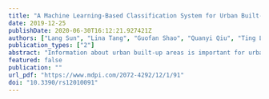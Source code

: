 ```yaml
---
title: "A Machine Learning-Based Classification System for Urban Built-Up Areas Using Multiple Classifiers and Data Sources"
date: 2019-12-25
publishDate: 2020-06-30T16:12:21.927421Z
authors: ["Lang Sun", "Lina Tang", "Guofan Shao", "Quanyi Qiu", "Ting Lan", "Jinyuan Shao"]
publication_types: ["2"]
abstract: "Information about urban built-up areas is important for urban planning and management. However, obtaining accurate information about urban built-up areas is a challenge. This study developed a general-purpose built-up area intelligent classification (BAIC) system that supports various types of data and classifiers. All of the steps in the BAIC were implemented using Python modules including Numpy, Pandas, matplotlib, and scikit-learn. We used the BAIC to conduct a classification experiment that involved seven types of input data; namely, Point of Interest (POI), Road Network (RN), nighttime light (NTL), a combination of POI and RN data (POI_RN), a combination of POI and NTL data (POI_NTL), a combination of RN and NTL data (RN_NTL), and a combination of POI, RN, and NTL data (POI_RN_NTL), and five classifiers, namely, Logistic Regression (LR), Decision Tree (DT), Random Forests (RF), Gradient Boosted Decision Trees (GBDT), and AdaBoost. The results show the following: (1) among the 35 combinations of the five classifiers and seven types of input data, the overall accuracy (OA) ranged from 76 to 89%, F1 values ranged from 0.73 to 0.86, and the area under the receiver operating characteristic (ROC) curve (AUC) ranged from 0.83 to 0.95. The largest F1 value and OA were obtained using the POI_RN_NTL data and AdaBoost, while the largest AUC was obtained using POI_RN_NTL and POI_NTL data against AdaBoost, LR, and RF; and (2) the advantages of the BAIC include its support for multi-source input data, its objective accuracy assessment, and its robust classifiers. The BAIC can quickly and efficiently realize the automatic classification of urban built-up areas at a reasonably low cost and can be readily applied to other urban areas in the world where any kind of POI, RN, or NTL data coverage is available. The results of this study are expected to provide timely and effective reference information for urban planning and urban management departments, and could also potentially be used to develop large-scale maps of urban built-up areas in the future."
featured: false
publication: ""
url_pdf: "https://www.mdpi.com/2072-4292/12/1/91"
doi: "10.3390/rs12010091"
---
```


